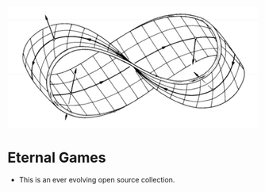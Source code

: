 ![alt](/static/img/mobius.jpeg)

# Eternal Games

- This is an ever evolving open source collection.